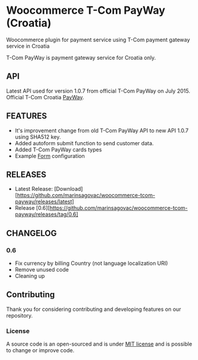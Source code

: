 # Woocommerce T-Com PayWay (Croatia)
Woocommerce plugin for payment service using T-Com payment gateway service in Croatia

T-Com PayWay is payment gateway service for Croatia only.

## API

Latest API used for version 1.0.7 from official T-Com PayWay on July 2015. Official T-Com Croatia [PayWay](https://www.hrvatskitelekom.hr/poslovni/ict/poslovna-rjesenja/web-shop#payway).

## FEATURES

* It's improvement change from old T-Com PayWay API to new API 1.0.7 using SHA512 key.
* Added autoform submit function to send customer data.
* Added T-Com PayWay cards types
* Example [Form](https://github.com/marinsagovac/woocommerce-tcom-payway/blob/master/primjer_obrasca.png) configuration

## RELEASES

* Latest Release: [Download][https://github.com/marinsagovac/woocommerce-tcom-payway/releases/latest]
* Release [0.6][https://github.com/marinsagovac/woocommerce-tcom-payway/releases/tag/0.6]

## CHANGELOG

### 0.6

* Fix currency by billing Country (not language localization URI)
* Remove unused code
* Cleaning up

## Contributing

Thank you for considering contributing and developing features on our repository.

### License

A source code is an open-sourced and is under [MIT license](http://opensource.org/licenses/MIT) and is possible to change or improve code.

